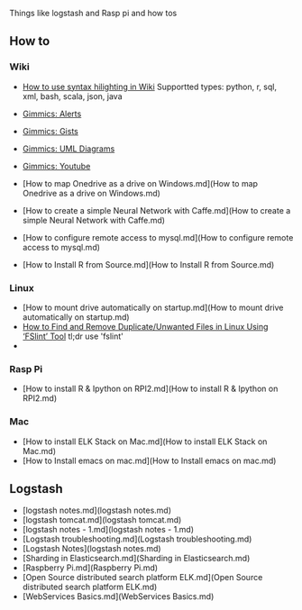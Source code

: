 Things like logstash and Rasp pi and how tos



## How to 


### Wiki
- [How to use syntax hilighting in Wiki](http://dynalon.github.io/mdwiki/#!quickstart.md#Syntax_highlighting) Supportted types: python, r, sql, xml, bash, scala, json, java
- [Gimmics: Alerts](http://dynalon.github.io/mdwiki/#!gimmicks.md#Alerts)
- [Gimmics: Gists](http://dynalon.github.io/mdwiki/#!gimmicks.md#GitHub_Gists)
- [Gimmics: UML Diagrams](http://dynalon.github.io/mdwiki/#!gimmicks.md#UML_Diagrams_via_yUML.me)
- [Gimmics: Youtube](http://dynalon.github.io/mdwiki/#!gimmicks.md#Youtube)
- [How to map Onedrive as a drive on Windows.md](How to map Onedrive as a drive on Windows.md)
- [How to create a simple Neural Network with Caffe.md](How to create a simple Neural Network with Caffe.md)
- [How to configure remote access to mysql.md](How to configure remote access to mysql.md)


- [How to Install R from Source.md](How to Install R from Source.md)


### Linux 
- [How to mount drive automatically on startup.md](How to mount drive automatically on startup.md)
- [How to Find and Remove Duplicate/Unwanted Files in Linux Using ‘FSlint’ Tool](http://www.tecmint.com/fslint-find-and-remove-duplicate-unwanted-files-in-linux/) tl;dr use 'fslint'
- 


### Rasp Pi 
- [How to install R & Ipython on RPI2.md](How to install R & Ipython on RPI2.md)


### Mac 
- [How to install ELK Stack on Mac.md](How to install ELK Stack on Mac.md)
- [How to Install emacs on mac.md](How to Install emacs on mac.md)


## Logstash
- [logstash notes.md](logstash notes.md)
- [logstash tomcat.md](logstash tomcat.md)
- [logstash notes - 1.md](logstash notes - 1.md)
- [Logstash troubleshooting.md](Logstash troubleshooting.md)
- [Logstash Notes](logstash notes.md)
- [Sharding in Elasticsearch.md](Sharding in Elasticsearch.md)
- [Raspberry Pi.md](Raspberry Pi.md)
- [Open Source distributed search platform ELK.md](Open Source distributed search platform ELK.md)
- [WebServices Basics.md](WebServices Basics.md)
